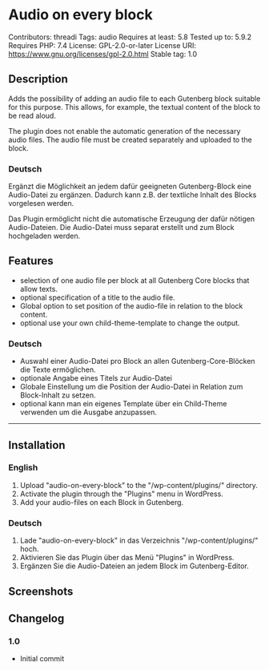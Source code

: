 # Audio on every block
Contributors: threadi
Tags: audio
Requires at least: 5.8
Tested up to: 5.9.2
Requires PHP: 7.4
License: GPL-2.0-or-later
License URI: https://www.gnu.org/licenses/gpl-2.0.html
Stable tag: 1.0

## Description

Adds the possibility of adding an audio file to each Gutenberg block suitable for this purpose. This allows, for example, the textual content of the block to be read aloud.

The plugin does not enable the automatic generation of the necessary audio files. The audio file must be created separately and uploaded to the block.

### Deutsch

Ergänzt die Möglichkeit an jedem dafür geeigneten Gutenberg-Block eine Audio-Datei zu ergänzen. Dadurch kann z.B. der textliche Inhalt des Blocks vorgelesen werden.

Das Plugin ermöglicht nicht die automatische Erzeugung der dafür nötigen Audio-Dateien. Die Audio-Datei muss separat erstellt und zum Block hochgeladen werden.

## Features

* selection of one audio file per block at all Gutenberg Core blocks that allow texts.
* optional specification of a title to the audio file.
* Global option to set position of the audio-file in relation to the block content.
* optional use your own child-theme-template to change the output.

### Deutsch

* Auswahl einer Audio-Datei pro Block an allen Gutenberg-Core-Blöcken die Texte ermöglichen.
* optionale Angabe eines Titels zur Audio-Datei
* Globale Einstellung um die Position der Audio-Datei in Relation zum Block-Inhalt zu setzen.
* optional kann man ein eigenes Template über ein Child-Theme verwenden um die Ausgabe anzupassen.

---

## Installation

### English

1. Upload "audio-on-every-block" to the "/wp-content/plugins/" directory.
2. Activate the plugin through the "Plugins" menu in WordPress.
3. Add your audio-files on each Block in Gutenberg.

### Deutsch

1. Lade "audio-on-every-block" in das Verzeichnis "/wp-content/plugins/\" hoch.
2. Aktivieren Sie das Plugin über das Menü "Plugins" in WordPress.
3. Ergänzen Sie die Audio-Dateien an jedem Block im Gutenberg-Editor.

## Screenshots

## Changelog

### 1.0
* Initial commit

